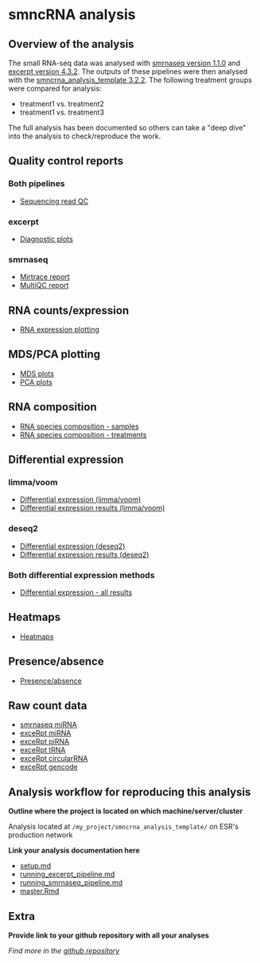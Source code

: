 # smncRNA analysis

## Overview of the analysis

The small RNA-seq data was analysed with [smrnaseq version 1.1.0](https://github.com/nf-core/smrnaseq/tree/1.1.0) and [excerpt version 4.3.2](https://github.com/rkitchen/exceRpt/tree/4.3.2). The outputs of these pipelines were then analysed with the [smncrna_analysis_template 3.2.2](https://github.com/leahkemp/smncrna_analysis_template/tree/3.2.2). The following treatment groups were compared for analysis:

- treatment1 vs. treatment2
- treatment1 vs. treatment3

The full analysis has been documented so others can take a "deep dive" into the analysis to check/reproduce the work.

## Quality control reports

### Both pipelines

- [Sequencing read QC](./example_webpage/sequencing_read_QC.html)

### excerpt

- [Diagnostic plots](./test/excerpt_pipeline_run/merged/exceRpt_DiagnosticPlots.pdf)

### smrnaseq

- [Mirtrace report](./test/excerpt_pipeline_run/results/miRTrace/mirtrace/mirtrace-report.html)
- [MultiQC report](./test/excerpt_pipeline_run/results/MultiQC/multiqc_report.html)

## RNA counts/expression

- [RNA expression plotting](https://esr-cri.shinyapps.io/expression_plotting_example/)

## MDS/PCA plotting

- [MDS plots](./example_webpage/mds.html)
- [PCA plots](https://esr-cri.shinyapps.io/pca_example/)

## RNA composition

- [RNA species composition - samples](./example_webpage/rna_species_composition_samples.html)
- [RNA species composition - treatments](./example_webpage/rna_species_composition_treatments.html)
  
## Differential expression

### limma/voom

- [Differential expression (limma/voom)](./example_webpage/diff_expression_limma_voom.html)
- [Differential expression results (limma/voom)](./example_webpage/diff_expression_limma_voom_results.html)

### deseq2

- [Differential expression (deseq2)](./example_webpage/diff_expression_deseq.html)
- [Differential expression results (deseq2)](./example_webpage/diff_expression_deseq_results.html)

### Both differential expression methods

- [Differential expression - all results](./example_webpage/diff_expression_all_results.html)

## Heatmaps

- [Heatmaps](./example_webpage/heatmaps.html)

## Presence/absence

- [Presence/absence](./example_webpage/presence_absence.html)

## Raw count data

- [smrnaseq miRNA](./test/smrnaseq_pipeline_run/results/edgeR/miRBase_mature/mature_counts.csv)
- [exceRpt miRNA](./test/excerpt_pipeline_run/merged/exceRpt_miRNA_ReadCounts.txt)
- [exceRpt piRNA](./test/excerpt_pipeline_run/merged/exceRpt_piRNA_ReadCounts.txt)
- [exceRpt tRNA](./test/excerpt_pipeline_run/merged/exceRpt_tRNA_ReadCounts.txt)
- [exceRpt circularRNA](./test/excerpt_pipeline_run/merged/exceRpt_circularRNA_ReadCounts.txt)
- [exceRpt gencode](./test/excerpt_pipeline_run/merged/exceRpt_gencode_ReadCounts.txt)

## Analysis workflow for reproducing this analysis

**Outline where the project is located on which machine/server/cluster**

Analysis located at `/my_project/smncrna_analysis_template/` on ESR's production network

**Link your analysis documentation here**

- [setup.md](./setup.md)
- [running_excerpt_pipeline.md](./excerpt_pipeline_run/running_excerpt_pipeline.md)
- [running_smrnaseq_pipeline.md](./smrnaseq_pipeline_run/running_smrnaseq_pipeline.md)
- [master.Rmd](./master.Rmd)

## Extra

**Provide link to your github repository with all your analyses**

*Find more in the [github repository](https://github.com/leahkemp/my_project)*
